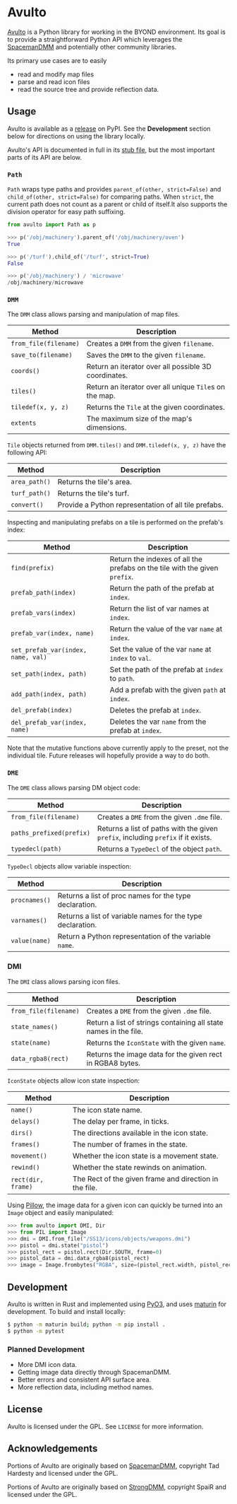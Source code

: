 # Avulto

[Avulto]() is a Python library for working in the BYOND environment. Its goal is
to provide a straightforward Python API which leverages the [SpacemanDMM]() and
potentially other community libraries.

Its primary use cases are to easily

- read and modify map files
- parse and read icon files
- read the source tree and provide reflection data.

[Avulto]: https://github.com/warriorstar-orion/avulto
[SpacemanDMM]: https://github.com/SpaceManiac/SpacemanDMM

## Usage

Avulto is available as a [release]() on PyPI. See the **Development** section
below for directions on using the library locally.

Avulto's API is documented in full in its [stub file](), but the
most important parts of its API are below.

[release]: https://pypi.org/project/avulto/
[stub file]: https://github.com/warriorstar-orion/avulto/blob/main/avulto.pyi

### `Path`

`Path` wraps type paths and provides `parent_of(other, strict=False)` and
`child_of(other, strict=False)` for comparing paths. When `strict`, the current
path does not count as a parent or child of itself.It also supports the division
operator for easy path suffixing.

```py
from avulto import Path as p

>>> p('/obj/machinery').parent_of('/obj/machinery/oven')
True

>>> p('/turf').child_of('/turf', strict=True)
False

>>> p('/obj/machinery') / 'microwave'
/obj/machinery/microwave
```

### `DMM`

The `DMM` class allows parsing and manipulation of map files.

| Method                | Description                                            |
| --------------------- | ------------------------------------------------------ |
| `from_file(filename)` | Creates a `DMM` from the given `filename`.             |
| `save_to(filename)`   | Saves the `DMM` to the given `filename`.               |
| `coords()`            | Return an iterator over all possible 3D coordinates.   |
| `tiles()`             | Return an iterator over all unique `Tile`s on the map. |
| `tiledef(x, y, z)`    | Returns the `Tile` at the given coordinates.           |
| `extents`             | The maximum size of the map's dimensions.              |

`Tile` objects returned from `DMM.tiles()` and `DMM.tiledef(x, y, z)` have the
following API:

| Method        | Description                                          |
| ------------- | ---------------------------------------------------- |
| `area_path()` | Returns the tile's area.                             |
| `turf_path()` | Returns the tile's turf.                             |
| `convert()`   | Provide a Python representation of all tile prefabs. |

Inspecting and manipulating prefabs on a tile is performed on the prefab's index:

| Method                             | Description                                                                |
| ---------------------------------- | -------------------------------------------------------------------------- |
| `find(prefix)`                     | Return the indexes of all the prefabs on the tile with the given `prefix`. |
| `prefab_path(index)`               | Return the path of the prefab at `index`.                                  |
| `prefab_vars(index)`               | Return the list of var names at `index`.                                   |
| `prefab_var(index, name)`          | Return the value of the var `name` at `index`.                             |
| `set_prefab_var(index, name, val)` | Set the value of the var `name` at `index` to `val`.                       |
| `set_path(index, path)`            | Set the path of the prefab at `index` to `path`.                           |
| `add_path(index, path)`            | Add a prefab with the given `path` at `index`.                             |
| `del_prefab(index)`                | Deletes the prefab at `index`.                                             |
| `del_prefab_var(index, name)`      | Deletes the var `name` from the prefab at `index`.                         |

Note that the mutative functions above currently apply to the preset, not the
individual tile. Future releases will hopefully provide a way to do both.

### `DME`

The `DME` class allows parsing DM object code:

| Method                   | Description                                                                       |
| ------------------------ | --------------------------------------------------------------------------------- |
| `from_file(filename)`    | Creates a `DME` from the given `.dme` file.                                       |
| `paths_prefixed(prefix)` | Returns a list of paths with the given `prefix`, including `prefix` if it exists. |
| `typedecl(path)`         | Returns a `TypeDecl` of the object `path`.                                        |

`TypeDecl` objects allow variable inspection:

| Method        | Description                                                |
| ------------- | ---------------------------------------------------------- |
| `procnames()` | Returns a list of proc names for the type declaration.     |
| `varnames()`  | Returns a list of variable names for the type declaration. |
| `value(name)` | Return a Python representation of the variable `name`.     |

### DMI

The `DMI` class allows parsing icon files.

| Method                | Description                                                      |
| --------------------- | ---------------------------------------------------------------- |
| `from_file(filename)` | Creates a `DME` from the given `.dme` file.                      |
| `state_names()`       | Return a list of strings containing all state names in the file. |
| `state(name)`         | Returns the `IconState` with the given `name`.                   |
| `data_rgba8(rect)`    | Returns the image data for the given rect in RGBA8 bytes.        |

`IconState` objects allow icon state inspection:

| Method             | Description                                            |
| ------------------ | ------------------------------------------------------ |
| `name()`           | The icon state name.                                   |
| `delays()`         | The delay per frame, in ticks.                         |
| `dirs()`           | The directions available in the icon state.            |
| `frames()`         | The number of frames in the state.                     |
| `movement()`       | Whether the icon state is a movement state.            |
| `rewind()`         | Whether the state rewinds on animation.                |
| `rect(dir, frame)` | The Rect of the given frame and direction in the file. |

Using [Pillow][], the image data for a given icon can quickly be turned into an
`Image` object and easily manipulated:

```py
>>> from avulto import DMI, Dir
>>> from PIL import Image
>>> dmi = DMI.from_file("/SS13/icons/objects/weapons.dmi")
>>> pistol = dmi.state("pistol")
>>> pistol_rect = pistol.rect(Dir.SOUTH, frame=0)
>>> pistol_data = dmi.data_rgba8(pistol_rect)
>>> image = Image.frombytes("RGBA", size=(pistol_rect.width, pistol_rect.height), data=pistol_data)
```

[Pillow]: https://pillow.readthedocs.io/en/stable/

## Development

Avulto is written in Rust and implemented using
[PyO3](https://github.com/PyO3/pyo3), and uses
[maturin](https://www.maturin.rs/) for development. To build and install
locally:

```sh
$ python -m maturin build; python -m pip install .
$ python -m pytest
```

### Planned Development

- More DMI icon data.
- Getting image data directly through SpacemanDMM.
- Better errors and consistent API surface area.
- More reflection data, including method names.

## License

Avulto is licensed under the GPL. See `LICENSE` for more information.

## Acknowledgements

Portions of Avulto are originally based on
[SpacemanDMM](https://github.com/SpaceManiac/SpacemanDMM), copyright Tad
Hardesty and licensed under the GPL.

Portions of Avulto are originally based on
[StrongDMM](https://github.com/SpaiR/StrongDMM), copyright SpaiR and licensed
under the GPL.
